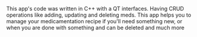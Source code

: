 This app's code was written in C++ with a QT interfaces. Having CRUD operations like adding, updating and deleting meds. This app helps you to manage your medicamentation recipe if you'll need something new, or when you are done with something and can be deleted and much more
